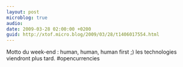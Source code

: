 ```yaml
---
layout: post
microblog: true
audio: 
date: 2009-03-28 02:00:00 +0200
guid: http://xtof.micro.blog/2009/03/28/t1406017554.html
---
```

Motto du week-end : human, human, human first ;) les technologies viendront plus tard. #opencurrencies
